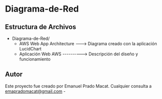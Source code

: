 # Diagrama-de-Red

## Estructura de Archivos

- Diagrama-de-Red/
    - AWS Web App Architecture ---> Diagrama creado con la aplicación LucidChart
    - Aplicación Web AWS ----------> Descripción del diseño y funcionamiento



## Autor
Este proyecto fue creado por Emanuel Prado Macat. Cualquier consulta a emapradomacat@gmail.com -
  






